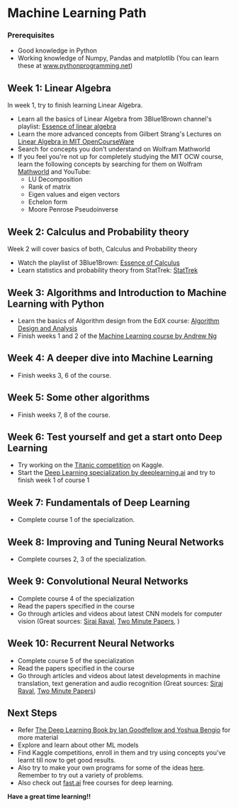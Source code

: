 # Machine Learning Path

### Prerequisites
- Good knowledge in Python
- Working knowledge of Numpy, Pandas and matplotlib (You can learn these at www.pythonprogramming.net)

## Week 1: Linear Algebra
In week 1, try to finish learning Linear Algebra.
- Learn all the basics of Linear Algebra from 3Blue1Brown channel's playlist: [Essence of linear algebra](https://www.youtube.com/watch?v=kjBOesZCoqc&list=PLZHQObOWTQDPD3MizzM2xVFitgF8hE_ab)
- Learn the more advanced concepts from Gilbert Strang's Lectures on [Linear Algebra in MIT OpenCourseWare](https://www.youtube.com/watch?v=ZK3O402wf1c&list=PLE7DDD91010BC51F8)
- Search for concepts you don't understand on Wolfram Mathworld
- If you feel you're not up for completely studying the MIT OCW course, learn the following concepts by searching for them on Wolfram [Mathworld](http://mathworld.wolfram.com/) and YouTube:
  - LU Decomposition
  - Rank of matrix
  - Eigen values and eigen vectors
  - Echelon form
  - Moore Penrose Pseudoinverse

## Week 2: Calculus and Probability theory
Week 2 will cover basics of both, Calculus and Probability  theory
- Watch the playlist of 3Blue1Brown: [Essence of Calculus](https://www.youtube.com/playlist?list=PLZHQObOWTQDMsr9K-rj53DwVRMYO3t5Yr)
- Learn statistics and probability theory from StatTrek: [StatTrek](https://stattrek.com/)

## Week 3: Algorithms and Introduction to Machine Learning with Python
- Learn the basics of Algorithm design from the EdX course: [Algorithm Design and Analysis](https://www.edx.org/course/algorithm-design-analysis-pennx-sd3x)
- Finish weeks 1 and 2 of the [Machine Learning course by Andrew Ng](https://www.coursera.org/learn/machine-learning)

## Week 4: A deeper dive into Machine Learning
- Finish weeks 3, 6 of the course.

## Week 5: Some other algorithms
- Finish weeks 7, 8 of the course.

## Week 6: Test yourself and get a start onto Deep Learning
- Try working on the [Titanic competition](https://www.kaggle.com/c/titanic/overview) on Kaggle.
- Start the [Deep Learning specialization by deeplearning.ai](https://www.coursera.org/specializations/deep-learning?skipBrowseRedirect=true&skipRecommendationsRedirect=true&tab=completed) and try to finish week 1 of course 1

## Week 7: Fundamentals of Deep Learning
- Complete course 1 of the specialization.

## Week 8: Improving and Tuning Neural Networks
- Complete courses 2, 3 of the specialization.

## Week 9: Convolutional Neural Networks
- Complete course 4 of the specialization
- Read the papers specified in the course
- Go through articles and videos about latest CNN models for computer vision (Great sources: [Siraj Raval](https://www.youtube.com/channel/UCWN3xxRkmTPmbKwht9FuE5A), [Two Minute Papers](https://www.youtube.com/user/keeroyz), )

## Week 10: Recurrent Neural Networks
- Complete course 5 of the specialization
- Read the papers specified in the course
- Go through articles and videos about latest developments in machine translation, text generation and audio recognition (Great sources: [Siraj Raval](https://www.youtube.com/channel/UCWN3xxRkmTPmbKwht9FuE5A), [Two Minute Papers](https://www.youtube.com/user/keeroyz))

## Next Steps
- Refer [The Deep Learning Book by Ian Goodfellow and Yoshua Bengio](https://www.deeplearningbook.org/) for more material
- Explore and learn about other ML models
- Find Kaggle competitions, enroll in them and try using concepts you've learnt till now to get good results.
- Also try to make your own programs for some of the ideas [here](https://github.com/NirantK/awesome-project-ideas). Remember to try out a variety of problems.
- Also check out [fast.ai](https://www.fast.ai/) free courses for deep learning.

**Have a great time learning!!**
